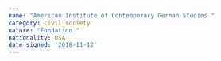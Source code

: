 ```yaml
---
name: "American Institute of Contemporary German Studies "
category: civil_society
nature: "Fondation "
nationality: USA
date_signed: '2018-11-12'
---
```

    